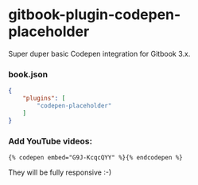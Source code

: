 # gitbook-plugin-codepen-placeholder

Super duper basic Codepen integration for Gitbook 3.x.

### book.json

```json
{
    "plugins": [
        "codepen-placeholder"
    ]
}
```

### Add YouTube videos:

```
{% codepen embed="G9J-KcqcQYY" %}{% endcodepen %}
```

They will be fully responsive :-)
